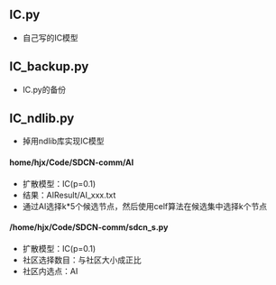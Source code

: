 ## IC.py  

* 自己写的IC模型

## IC_backup.py  

* IC.py的备份

## IC_ndlib.py

* 掉用ndlib库实现IC模型


#### home/hjx/Code/SDCN-comm/AI

* 扩散模型：IC(p=0.1)
* 结果：AIResult/AI_xxx.txt
* 通过AI选择k*5个候选节点，然后使用celf算法在候选集中选择k个节点

#### /home/hjx/Code/SDCN-comm/sdcn_s.py

* 扩散模型：IC(p=0.1)
* 社区选择数目：与社区大小成正比
* 社区内选点：AI
